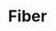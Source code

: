 ---
git: https://github.com/gofiber/fiber
logohandle: gofiberio
sort: gofiber
title: Fiber
website: https://gofiber.io/
---
